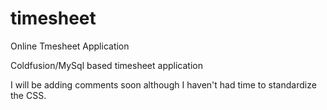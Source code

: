 # timesheet
Online Tmesheet Application


Coldfusion/MySql based timesheet application


I will be adding comments soon although I haven't had time to standardize the CSS.
